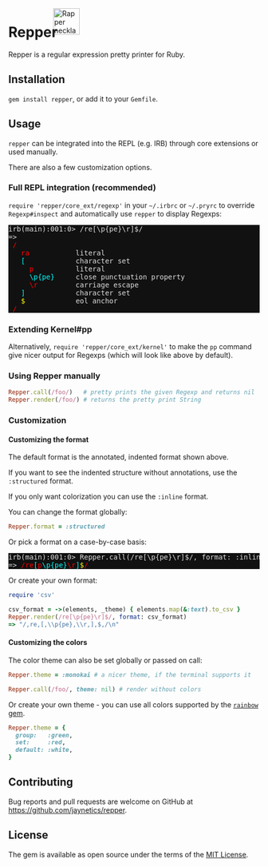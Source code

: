 # Repper
<img alt='Rapper necklace with dollar pendant' src='https://user-images.githubusercontent.com/10758879/167485870-5c49284d-a783-453e-8be0-a3597c2ef97c.png' style='float: left; margin: -84px 0 0 90px; height: 53px;' />

Repper is a regular expression pretty printer for Ruby.

## Installation

`gem install repper`, or add it to your `Gemfile`.

## Usage

`repper` can be integrated into the REPL (e.g. IRB) through core extensions or used manually.

There are also a few customization options.

### Full REPL integration (recommended)

`require 'repper/core_ext/regexp'` in your `~/.irbrc` or `~/.pryrc` to override `Regexp#inspect` and automatically use `repper` to display Regexps:

<pre style='background-color: #111; color: #DDD;'>
irb(main):001:0> /re[\p{pe}\r]$/
=>
 <span style='color:red'>/</span>
   <span style='color:red'>ra</span>           literal
   <span style='color:cyan'>[</span>            character set
     <span style='color:red'>p</span>          literal
     <span style='color:cyan'>\p{pe}</span>     close punctuation property
     <span style='color:red'>\r</span>         carriage escape
   <span style='color:cyan'>]</span>            character set
   <span style='color:yellow'>$</span>            eol anchor
 <span style='color:red'>/</span>
</pre>

### Extending Kernel#pp

Alternatively, `require 'repper/core_ext/kernel'` to make the `pp` command give nicer output for Regexps (which will look like above by default).

### Using Repper manually

```ruby
Repper.call(/foo/)   # pretty prints the given Regexp and returns nil
Repper.render(/foo/) # returns the pretty print String
```

### Customization

#### Customizing the format

The default format is the annotated, indented format shown above.

If you want to see the indented structure without annotations, use the `:structured` format.

If you only want colorization you can use the `:inline` format.

You can change the format globally:

```ruby
Repper.format = :structured
```

Or pick a format on a case-by-case basis:

<pre style='background-color: #111; color: #DDD;'>
irb(main):001:0> Repper.call(/re[\p{pe}\r]$/, format: :inline)
=> <span style='color:red'>/</span><span style='color:red'>re</span><span style='color:cyan'>[</span><span style='color:red'>p</span><span style='color:cyan'>\p{pe}</span><span style='color:red'>\r</span><span style='color:cyan'>]</span><span style='color:yellow'>$</span><span style='color:red'>/</span>
</pre>

Or create your own format:

```ruby
require 'csv'

csv_format = ->(elements, _theme) { elements.map(&:text).to_csv }
Repper.render(/re[\p{pe}\r]$/, format: csv_format)
=> "/,re,[,\\p{pe},\\r,],$,/\n"
```

#### Customizing the colors

The color theme can also be set globally or passed on call:

```ruby
Repper.theme = :monokai # a nicer theme, if the terminal supports it

Repper.call(/foo/, theme: nil) # render without colors
```

Or create your own theme - you can use all colors supported by the [`rainbow` gem](https://github.com/sickill/rainbow).

```ruby
Repper.theme = {
  group:   :green,
  set:     :red,
  default: :white,
}
```

## Contributing

Bug reports and pull requests are welcome on GitHub at https://github.com/jaynetics/repper.

## License

The gem is available as open source under the terms of the [MIT License](https://opensource.org/licenses/MIT).
